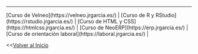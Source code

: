 
<hr size="5px" color="#268BD4" />
[Curso de Velneo](https://velneo.jrgarcia.es/)  |
[Curso de R y RStudio](https://rstudio.jrgarcia.es/)  |
[Curso de HTML y CSS](https://htmlcss.jrgarcia.es/)  |
[Curso de NeoERP](https://erp.jrgarcia.es/)  |
[Curso de orientación laboral](https://laboral.jrgarcia.es/) |
  
  
<<[Volver al Inicio](https://jrgarcia.es)
